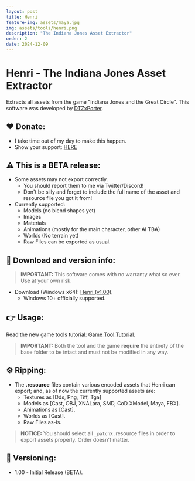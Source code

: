 ```yaml
---
layout: post
title: Henri
feature-img: assets/maya.jpg
img: assets/tools/henri.png
description: "The Indiana Jones Asset Extractor"
order: 2
date: 2024-12-09
---
```


# Henri - The Indiana Jones Asset Extractor
Extracts all assets from the game "Indiana Jones and the Great Circle". This software was developed by [DTZxPorter](https://twitter.com/dtzxporter).

## ❤️ Donate:
- I take time out of my day to make this happen.
- Show your support: [HERE](https://dtzxporter.com/donate)

## ⚠️ This is a BETA release:
- Some assets may not export correctly.
  - You should report them to me via Twitter/Discord!
  - Don't be silly and forget to include the full name of the asset and resource file you got it from!
- Currently supported:
  - Models (no blend shapes yet)
  - Images
  - Materials
  - Animations (mostly for the main character, other AI TBA)
  - Worlds (No terrain yet)
  - Raw Files can be exported as usual.

## 💾 Download and version info:

> **IMPORTANT:** This software comes with no warranty what so ever. Use at your own risk.

- Download (Windows x64): [Henri (v1.00)](https://mega.nz/file/NYgCHLLL#Fzd8SMfbqPWzEGAORXuSzCO6BBIKu3pgUAoULS4MUSg).
  - Windows 10+ officially supported.

## 👉 Usage:
Read the new game tools tutorial: [Game Tool Tutorial](https://dtzxporter.com/game-tools-tutorial).

> **IMPORTANT:** Both the tool and the game **require** the entirety of the base folder to be intact and must not be modified in any way.

## ⚙️ Ripping:
- The **.resource** files contain various encoded assets that Henri can export; and, as of now the currently supported assets are:
  - Textures as [Dds, Png, Tiff, Tga]
  - Models as [Cast, OBJ, XNALara, SMD, CoD XModel, Maya, FBX].
  - Animations as [Cast].
  - Worlds as [Cast].
  - Raw Files as-is.

> **NOTICE:** You should select all `_patchX` .resource files in order to export assets properly. Order doesn't matter.

## 📌 Versioning:
- 1.00 - Initial Release (BETA).